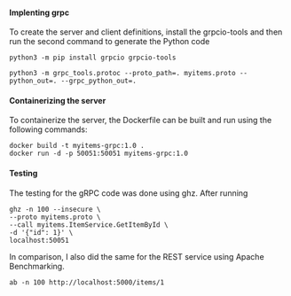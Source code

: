 
#### Implenting grpc
To create the server and client definitions, install the grpcio-tools  and then run the second command to generate the Python code

    python3 -m pip install grpcio grpcio-tools

    python3 -m grpc_tools.protoc --proto_path=. myitems.proto --python_out=. --grpc_python_out=.

#### Containerizing the server

To containerize the server, the Dockerfile can be built and run using the following commands:

    docker build -t myitems-grpc:1.0 .
    docker run -d -p 50051:50051 myitems-grpc:1.0

#### Testing
The testing for the gRPC code was done using ghz. After running  

    ghz -n 100 --insecure \
    --proto myitems.proto \
    --call myitems.ItemService.GetItemById \
    -d '{"id": 1}' \
    localhost:50051

In comparison, I also did the same for the REST service using Apache Benchmarking.

    ab -n 100 http://localhost:5000/items/1
